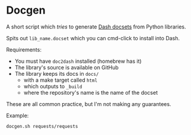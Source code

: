 # Docgen

A short script which _tries_ to generate [Dash docsets](https://kapeli.com/dash) from Python libraries.

Spits out `lib_name.docset` which you can cmd-click to install into Dash.

Requirements:

- You must have `doc2dash` installed (homebrew has it)
- The library's source is available on GitHub
- The library keeps its docs in `docs/`
  - with a make target called `html`
  - which outputs to `_build`
  - where the repository's name is the name of the docset

These are all common practice, but I'm not making any guarantees.

Example:

```docgen.sh requests/requests```
